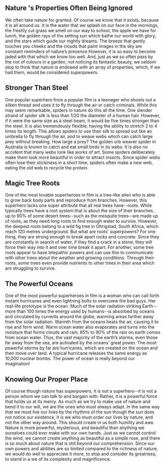 ## Nature 's Properties Often Being Ignored
We often take nature for granted. Of course we know that it exists, because it is all around us. It is the water that we splash on our face in the mornings, the freshly cut grass we smell on our way to school, the apple we have for lunch, the golden rays of the setting sun which bathe our world with glory, and the stars which guide our nightly dreams. The breeze that gently touches you cheeks and the clouds that paint images in the sky are constant reminders of nature’s presence However, it is so easy to become jaded with that which we know too well. And, just as we so often pass by the riot of colours in a garden, not noticing its fantastic beauty, we seldom stop to think that nature is endowed with an array of properties, which, if we had them, would be considered superpowers.

## Stronger Than Steel
One popular superhero from a popular film is a teenager who shoots out a silken thread and uses it to fly through the air or catch criminals. While this may seem remarkable, spiders in nature do this all the time. One slender strand of spider silk is less than 1/20 the diameter of a human hair. However, if it were the same size as a steel beam, it would be five times stronger than the steel. It is also tremendously flexible, having the ability to stretch 2 to 4 times its length. This allows spiders to use their silk to spread out like an umbrella to fly through the air, and to weave webs which can catch large prey without breaking. How large a prey? The golden orb weaver spider in Australia is known to catch and eat small birds in its webs. It is also no accident that many webs look like works of art. Some spiders deliberately make them look more beautiful in order to attract insects. Since spider webs often lose their stickiness in a short time, spiders often make a new web, eating the old web to recycle the protein.

## Magic Tree Roots
One of the most lovable superheroes in film is a tree-like alien who is able to grow back body parts and reproduce from branches. However, this superhero lacks one super attribute that all real trees have--roots. While typically trees have a root system that is about the size of their branches, up to 90% of some desert trees--such as the mesquite trees--are made up of roots, as they need long roots to find enough water to survive. However, the deepest roots belong to a wild fig tree in Ohrigstad, South Africa, which reach 120 metres underground. But what are roots' superpowers? For one thing, they are strong enough to break apart rocks and concrete. Since they are constantly in search of water, if they find a crack in a stone, they will force their way into it and over time break it apart. For another, some tree roots appear to have telepathic powers and can use this to communicate with other trees about the weather and growing conditions. Through their roots, some trees even provide nutrients to other trees in their area which are struggling to survive.

## The Powerful Oceans
One of the most powerful superheroes in film is a woman who can call forth instant hurricanes and even lightning bolts to overcome the bad guys. Her real-life prototype is the ocean. Much of the solar radiation striking Earth--more than 100 times the energy used by humans--is absorbed by oceans and circulated by currents around the globe, warming areas farther away from the solar radiation. Warmth from the oceans heats the air, causing it to rise and form wind. Warm ocean water also evaporates and turns into the moisture that forms clouds and rain; 85% to 90% of the rain on earth comes from ocean water. Thus, the vast majority of the earth’s storms, even those far away from the sea, are activated by the oceans’ great power. The most powerful storms by far are hurricanes, which are created on the ocean and then move over land. A typical hurricane releases the same energy as 10,000 nuclear bombs. The power of ocean is really beyond our imagination!

## Knowing Our Proper Place
Of course though nature has superpowers, it is not a superhero--it is not a person whom we can talk to and bargain with. Rather, it is a powerful force that holds us at its mercy. As much as we try to make use of nature and bend it to our will, we are the ones who must always adapt. In the same way that we must live our lives by the rhythms of the sun though the sun does not notice our existence, it is we who must order our lives by nature, and not the other way around. This should create in us both humility and awe. Nature is more powerful, mysterious, and beautiful than anything we ourselves could ever make with our own hands. Just as we cannot control the wind, we cannot create anything as beautiful as a simple rose, and there is so much about nature that is still beyond our comprehension. Since our own powers and abilities are so limited compared to the richness of nature, we would do well to appreciate it more, to stop and consider its greatness, to stand in a we of its complexity and magnificence.
